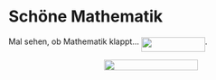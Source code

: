 # Schöne Mathematik

Mal sehen, ob Mathematik klappt... <img src="/units/unit12/tex/fbf2755fc48394e2a92e70335d82c08a.svg?invert_in_darkmode&sanitize=true" align=middle width=112.92207629999997pt height=26.76175259999998pt/>.
<p align="center"><img src="/units/unit12/tex/35c5d35868e064eff1c13f7fcab5b4af.svg?invert_in_darkmode&sanitize=true" align=middle width=165.6456318pt height=18.51100845pt/></p>